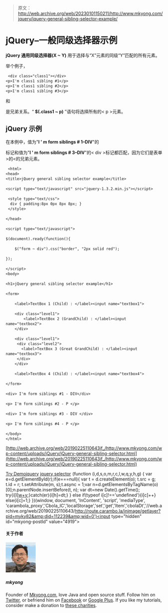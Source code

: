 > 原文：<http://web.archive.org/web/20230101150211/http://www.mkyong.com/jquery/jquery-general-sibling-selector-example/>

# jQuery–一般同级选择器示例

**jQuery 通用同级选择器(X ~ Y)** 用于选择与“X”元素的同级“Y”匹配的所有元素。

举个例子，

```
 <div class="class1"></div>
<p>I'm class1 sibling #1</p>
<p>I'm class1 sibling #2</p>
<p>I'm class1 sibling #3</p> 
```

和

是兄弟关系。“ **$(.class1 ~ p)** ”语句将选择所有的< p >元素。

## jQuery 示例

在本例中，值为"**I ' m form siblings # 1–DIV**"的

标记和值为"**I ' m form siblings # 3–DIV**"的< div >标记都匹配，因为它们是表单>的<的兄弟元素。

```
 <html>
<head>
<title>jQuery general sibling selector example</title>

<script type="text/javascript" src="jquery-1.3.2.min.js"></script>

 <style type="text/css">
  div { padding:8px 0px 8px 8px; }
 </style>

</head>

<script type="text/javascript">

$(document).ready(function(){

	$("form ~ div").css("border", "2px solid red");

});

</script>
<body>

<h1>jQuery general sibling selector example</h1>

<form>

	<label>TextBox 1 (Child) : </label><input name="textbox1">

	<div class="level1">
		<label>TextBox 2 (GrandChild) : </label><input name="textbox2">
	</div>

	<div class="level1">
	 <div class="level2">
	   <label>TextBox 3 (Great GrandChild) : </label><input name="textbox3">
	 </div>
	</div>

	<label>TextBox 4 (Child) : </label><input name="textbox4">

</form>

<div> I'm form siblings #1 - DIV</div>

<p> I'm form siblings #2 - P </p>

<div> I'm form siblings #3 - DIV </div>

<p> I'm form siblings #4 - P </p>

</body>
</html> 
```

[http://web.archive.org/web/20190225110643if_/http://www.mkyong.com/wp-content/uploads/jQuery/jQuery-general-sibling-selector.html](http://web.archive.org/web/20190225110643if_/http://www.mkyong.com/wp-content/uploads/jQuery/jQuery-general-sibling-selector.html)

[Try Demo](http://web.archive.org/web/20190225110643/http://www.mkyong.com/wp-content/uploads/jQuery/jQuery-general-sibling-selector.html)[jquery](http://web.archive.org/web/20190225110643/http://www.mkyong.com/tag/jquery/) [jquery selector](http://web.archive.org/web/20190225110643/http://www.mkyong.com/tag/jquery-selector/)![](img/5774beb118402d3f9a161f4fcac8122a.png) (function (i,d,s,o,m,r,c,l,w,q,y,h,g) { var e=d.getElementById(r);if(e===null){ var t = d.createElement(o); t.src = g; t.id = r; t.setAttribute(m, s);t.async = 1;var n=d.getElementsByTagName(o)[0];n.parentNode.insertBefore(t, n); var dt=new Date().getTime(); try{i[l][w+y](h,i[l][q+y](h)+'&amp;'+dt);}catch(er){i[h]=dt;} } else if(typeof i[c]!=='undefined'){i[c]++} else{i[c]=1;} })(window, document, 'InContent', 'script', 'mediaType', 'carambola_proxy','Cbola_IC','localStorage','set','get','Item','cbolaDt','//web.archive.org/web/20190225110643/http://route.carambo.la/inimage/getlayer?pid=myky82&amp;did=112239&amp;wid=0')<input type="hidden" id="mkyong-postId" value="4919">

#### 关于作者

![author image](img/dda75ec00666b56d8e5e5861aaf02ee8.png)

##### mkyong

Founder of [Mkyong.com](http://web.archive.org/web/20190225110643/http://mkyong.com/), love Java and open source stuff. Follow him on [Twitter](http://web.archive.org/web/20190225110643/https://twitter.com/mkyong), or befriend him on [Facebook](http://web.archive.org/web/20190225110643/http://www.facebook.com/java.tutorial) or [Google Plus](http://web.archive.org/web/20190225110643/https://plus.google.com/110948163568945735692?rel=author). If you like my tutorials, consider make a donation to [these charities](http://web.archive.org/web/20190225110643/http://www.mkyong.com/blog/donate-to-charity/).